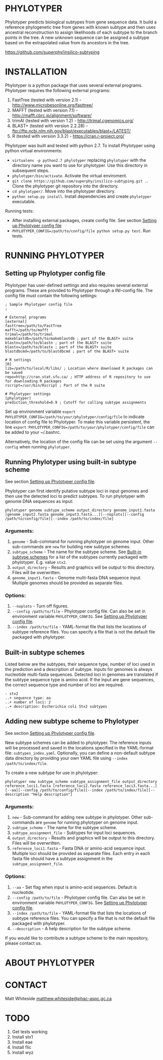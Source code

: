 PHYLOTYPER
==========

Phylotyper predicts biological subtypes from gene sequence data. It
build a reference phylogenetic tree from genes with known subtype and
then uses ancestral reconstruction to assign likelihoods of each subtype
to the branch points in the tree. A new unknown sequence can be assigned
a subtype based on the extrapolated value from its ancestors in the
tree.

https://github.com/superphy/insilico-subtyping

INSTALLATION
============

Phylotyper is a python package that uses several external programs.
Phylotyper requires the following external programs:

1.  FastTree (tested with version 2.1) -
    http://www.microbesonline.org/fasttree/
2.  MAFFT (tested with version 7.1) -
    http://mafft.cbrc.jp/alignment/software/
3.  trimAI (tested with version 1.2) - http://trimal.cgenomics.org/
4.  BLAST+ (tested with version 2.2.28) -
    ftp://ftp.ncbi.nlm.nih.gov/blast/executables/blast+/LATEST/
5.  R (tested with version 3.3.2) - https://cran.r-project.org/

Phylotyper was built and tested with python 2.7. To install Phylotyper
using python virtual environments:

-   `virtualenv -p python2.7 phylotyper` replacing `phylotyper` with the
    directory name you want to use for phylotyper. Use this directory in
    subsequent steps.
-   `phylotyper/bin/activate`. Activate the virtual enviroment.
-   `git clone https://github.com/superphy/insilico-subtyping.git .`.
    Clone the phylotyper git repository into the directory.
-   `cd phylotyper/`. Move into the phylotyper directory.
-   `python setup.py install`. Install dependencies and create
    `phylotyper` executable.

Running tests:

-   After installing external packages, create config file. See section
    [Setting up Phylotyper config
    file](#setting-up-phylotyper-config-file)
-   `PHYLOTYPER_CONFIG=/path/to/config/file python setup.py test`. Run
    tests.

RUNNING PHYLOTYPER
==================

Setting up Phylotyper config file
---------------------------------

Phylotyper has user-defined settings and also requires several external
programs. These are provided to Phylotyper through a INI-config file.
The config file must contain the following settings:

~~~~ {include="phylotyper_example.ini"}
; Sample Phylotyper config file
;

# External programs
[external]
fasttree=/path/to/FastTree
mafft=/path/to/mafft
trimal=/path/to/trimal
makeblastdb=/path/to/makeblastdb ; part of the BLAST+ suite
blastn=/path/to/blastn ; part of the BLAST+ suite
blastx=/path/to/blastx ; part of the BLAST+ suite
blastdbcmd=/path/to/blastdbcmd ; part of the BLAST+ suite

# R settings
[R]
lib=/path/to/local/R/libs/ ; Location where downloaed R packages can be saved
repo=http://cran.stat.sfu.ca/ ; HTTP address of R repository to use for downloading R packages
rscript=/usr/bin/Rscript ; Part of the R suite

# Phylotyper settings
[phylotyper]
prediction_threshold=0.9 ; Cutoff for calling subtype assignments
~~~~

Set up environment variable
`export PHYLOTYPER_CONFIG=/path/to/your/phylotyper/config/file` to
indicate location of config file to Phylotyper. To make this variable
persistent, the line
`export PHYLOTYPER_CONFIG=/path/to/your/phylotyper/config/file` can be
added to your \~/.bashrc.

Alternatively, the location of the config file can be set using the
argument `--config` when running `phylotyper`.

Running Phylotyper using built-in subtype scheme
------------------------------------------------

See section [Setting up Phylotyper config
file](#setting-up-phylotyper-config-file).

Phylotyper can first identify putative subtype loci in input genomes and
then use the detected loci to predict subtypes. To run phylotyper with
genome DNA sequences as input:

`phylotyper genome subtype_scheme output_directory genome_input1.fasta [genome_input2.fasta genome_input3.fasta...][--noplots][--config /path/to/config/file][--index /path/to/index/file]`

### Arguments:

1.  `genome` - Sub-command for running phylotyper on genome input. Other
    sub-commands are `new` for building new subtype schemes.
2.  `subtype_scheme` - The name for the subtype scheme. See [Built-in
    subtype schemes](#built-in-subtype-schemes) for a list of the
    subtypes currently packaged with phylotyper. E.g. value `stx2`.
3.  `output_directory` - Results and graphics will be output to this
    directory. Files will be overwritten.
4.  `genome_input1.fasta` - Genome multi-fasta DNA sequence input.
    Multiple genomes should be provided as separate files.

### Options:

1.  `--noplots` - Turn off figures.
2.  `--config /path/to/file` - Phylotyper config file. Can also be set
    in environment variable `PHYLOTYPER_CONFIG`. See [Setting up
    Phylotyper config file](#setting-up-phylotyper-config-file).
3.  `--index /path/to/file` - YAML-format file that lists the locations
    of subtype reference files. You can specify a file that is not the
    default file packaged with phylotyper.

Built-in subtype schemes
------------------------

Listed below are the subtypes, their sequence type, number of loci used
in the prediction and a description of subtype. Inputs for genomes is
always nucleotide multi-fasta sequences. Detected loci in genomes are
translated if the subtype sequence type is amino acid. If the input are
gene sequences, the correct sequence type and number of loci are
required.

~~~~ {include="available_subtypes.md"}
- stx2
..+ sequence type: aa
..+ number of loci: 2
..+ description: Escherichia coli Stx2 subtypes
~~~~

Adding new subtype scheme to Phylotyper
---------------------------------------

See section [Setting up Phylotyper config
file](#setting-up-phylotyper-config-file).

New subtype schemes can be added to phylotyper. The reference inputs
will be processed and saved in the locations specified in the
YAML-format file: `subtypes_index.yaml`. Optionally, you can define a
non-default subtype data directory by providing your own YAML file
using `--index /path/to/index/file`.

To create a new subtype for use in phylotyper:

`phylotyper new subtype_scheme subtype_assignment_file output_directory reference_loci1.fasta [reference_loci2.fasta reference_loci3.fasta...][--aa][--config /path/to/config/file][--index /path/to/index/file][--description "Help description"]`

### Arguments:

1.  `new` - Sub-command for adding new subtype in phylotyper. Other
    sub-commands are `genome` for running phylotyper on genome input.
2.  `subtype_scheme` - The name for the subtype scheme.
3.  `subtype_assignment_file` - Subtypes for input loci sequences.
4.  `output_directory` - Results and graphics will be output to this
    directory. Files will be overwritten.
5.  `reference_loci1.fasta` - Fasta DNA or amino-acid sequence input.
    Multiple loci should be provided as separate files. Each entry in
    each fasta file should have a subtype assignment in the
    `subtype_assignment_file`.

### Options:

1.  `--aa` - Set flag when input is amino-acid sequences. Default is
    nucleotide.
2.  `--config /path/to/file` - Phylotyper config file. Can also be set
    in environment variable `PHYLOTYPER_CONFIG`. See [Setting up
    Phylotyper config file](#setting-up-phylotyper-config-file).
3.  `--index /path/to/file` - YAML-format file that lists the locations
    of subtype reference files. You can specify a file that is not the
    default file packaged with phylotyper.
4.  `--description` - A help description for the subtype scheme.

If you would like to contribute a subtype scheme to the main repository, please contact us.

ABOUT PHYLOTYPER
================

CONTACT
=======

Matt Whiteside matthew.whiteside@phac-aspc.gc.ca

TODO
====

1.  Get tests working
2.  Install stx1
3.  Install eae
4.  Install flic
5.  Install wyz

